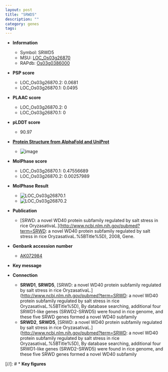 ```yaml
---
layout: post
title: "SRWD5"
description: ""
category: genes
tags: 
---
```


* **Information**  
    + Symbol: SRWD5  
    + MSU: [LOC_Os03g26870](http://rice.plantbiology.msu.edu/cgi-bin/ORF_infopage.cgi?orf=LOC_Os03g26870)  
    + RAPdb: [Os03g0386000](http://rapdb.dna.affrc.go.jp/viewer/gbrowse_details/irgsp1?name=Os03g0386000)  

* **PSP score**  
    + LOC_Os03g26870.2: 0.0681 
    + LOC_Os03g26870.1: 0.0495 

* **PLAAC score**  
    + LOC_Os03g26870.2: 0 
    + LOC_Os03g26870.1: 0 

* **pLDDT score**
    + 90.97

* **[Protein Structure from AlphaFold and UniProt](https://www.uniprot.org/uniprotkb/Q10KG0/entry#structure)**
    + ![image](https://ricepsp.github.io/images/Q1/AF-Q10KG0-F1.png)

* **MolPhase score**
    + LOC_Os03g26870.1: 0.47556689
    + LOC_Os03g26870.2: 0.00257989

* **MolPhase Result**
    + ![LOC_Os03g26870.1](https://304243504.github.io/Pictures/LOC_Os03g/LOC_Os03g26870.1.png)
    + ![LOC_Os03g26870.2](https://304243504.github.io/Pictures/LOC_Os03g/LOC_Os03g26870.2.png)

* **Publication**  
    + [SRWD: a novel WD40 protein subfamily regulated by salt stress in rice OryzasativaL.](http://www.ncbi.nlm.nih.gov/pubmed?term=SRWD: a novel WD40 protein subfamily regulated by salt stress in rice OryzasativaL.%5BTitle%5D), 2008, Gene.

* **Genbank accession number**  
    + [AK072984](http://www.ncbi.nlm.nih.gov/nuccore/AK072984)

* **Key message**  

* **Connection**  
    + __SRWD1__, __SRWD5__, [SRWD: a novel WD40 protein subfamily regulated by salt stress in rice OryzasativaL.](http://www.ncbi.nlm.nih.gov/pubmed?term=SRWD: a novel WD40 protein subfamily regulated by salt stress in rice OryzasativaL.%5BTitle%5D), By database searching, additional four SRWD1-like genes (SRWD2-SRWD5) were found in rice genome, and these five SRWD genes formed a novel WD40 subfamily
    + __SRWD2__, __SRWD5__, [SRWD: a novel WD40 protein subfamily regulated by salt stress in rice OryzasativaL.](http://www.ncbi.nlm.nih.gov/pubmed?term=SRWD: a novel WD40 protein subfamily regulated by salt stress in rice OryzasativaL.%5BTitle%5D), By database searching, additional four SRWD1-like genes (SRWD2-SRWD5) were found in rice genome, and these five SRWD genes formed a novel WD40 subfamily

[//]: # * **Key figures**  


